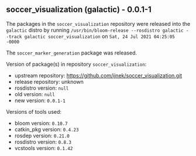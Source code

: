 ## soccer_visualization (galactic) - 0.0.1-1

The packages in the `soccer_visualization` repository were released into the `galactic` distro by running `/usr/bin/bloom-release --rosdistro galactic --track galactic soccer_visualization` on `Sat, 24 Jul 2021 04:25:05 -0000`

The `soccer_marker_generation` package was released.

Version of package(s) in repository `soccer_visualization`:

- upstream repository: https://github.com/ijnek/soccer_visualization.git
- release repository: unknown
- rosdistro version: `null`
- old version: `null`
- new version: `0.0.1-1`

Versions of tools used:

- bloom version: `0.10.7`
- catkin_pkg version: `0.4.23`
- rosdep version: `0.21.0`
- rosdistro version: `0.8.3`
- vcstools version: `0.1.42`


